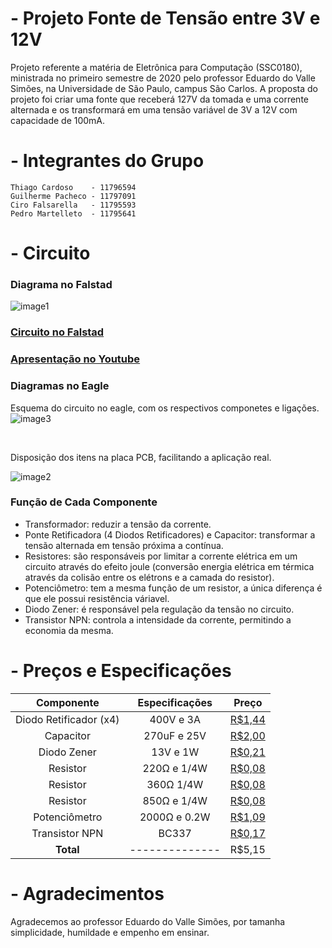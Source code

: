 # - Projeto Fonte de Tensão entre 3V e 12V
Projeto referente a matéria de Eletrônica para Computação (SSC0180), ministrada no primeiro semestre de 2020 pelo professor Eduardo do Valle Simões, na Universidade de São Paulo, campus São Carlos. A proposta do projeto foi criar uma fonte que receberá 127V da tomada e uma corrente alternada e os transformará em uma tensão variável de 3V a 12V com capacidade de 100mA.
 
# - Integrantes do Grupo
~~~
Thiago Cardoso    - 11796594
Guilherme Pacheco - 11797091
Ciro Falsarella   - 11795593
Pedro Martelleto  - 11795641
~~~
 
# - Circuito
### Diagrama no Falstad
![image1](https://i.imgur.com/Lb4f5qB.png)
 
### [Circuito no Falstad](http://tinyurl.com/y8y5ud8v)
 
### [Apresentação no Youtube](http://www.youtube.com/watch?v=NRp7nlJM8PE)
 
### Diagramas no Eagle
 
Esquema do circuito no eagle, com os respectivos componetes e ligações.
![image3](https://i.imgur.com/UUYewQK.jpg)
 
 
&nbsp;
 
Disposição dos itens na placa PCB, facilitando a aplicação real.
 
![image2](https://i.imgur.com/uIXhPkZ.jpg)
 
### Função de Cada Componente
- Transformador: reduzir a tensão da corrente.
- Ponte Retificadora (4 Diodos Retificadores) e Capacitor: transformar a tensão alternada em tensão próxima a contínua.
- Resistores: são responsáveis por limitar a corrente elétrica em um circuito através do efeito joule (conversão energia elétrica em térmica através da colisão entre os elétrons e a camada do resistor).
- Potenciômetro: tem a mesma função de um resistor, a única diferença é que ele possui resistência váriavel.
- Diodo Zener: é responsável pela regulação da tensão no circuito.
- Transistor NPN: controla a intensidade da corrente, permitindo a economia da mesma.
 
# - Preços e Especificações
| Componente             | Especificações | Preço |
|:------------------------:|:----------------:|:-------:|
| Diodo Retificador (x4) | 400V e 3A      |[R$1,44](https://www.baudaeletronica.com.br/diodo-1n5404.html)|
| Capacitor              | 270uF e 25V    |[R$2,00](https://produto.mercadolivre.com.br/MLB-1036667817-capacitor-eletrolitico-270uf-x-25v-10-pecas-_JM?quantity=1#position=1&type=item&tracking_id=d288094d-4743-4eed-913e-8593b674b2f7)|
| Diodo Zener            | 13V e 1W       |[R$0,21](https://www.baudaeletronica.com.br/diodo-zener-1n4743-13v-1w.html)|  
| Resistor               | 220Ω e 1/4W    |[R$0,08](https://www.baudaeletronica.com.br/resistor-220r-5-1-4w.html)|
| Resistor               | 360Ω 1/4W      |[R$0,08](https://www.baudaeletronica.com.br/resistor-360r-5-1-4w.html)|
| Resistor               | 850Ω e 1/4W    |[R$0,08](https://www.baudaeletronica.com.br/resistor-750r-5-1-4w.html)|
| Potenciômetro          | 2000Ω e 0.2W   |[R$1,09](https://www.baudaeletronica.com.br/potenciometro-linear-de-2k-2000.html)|
| Transistor NPN         | BC337          |[R$0,17](https://www.baudaeletronica.com.br/transistor-npn-bc337.html)|  
| **Total**              | -------------- |R$5,15|
 
# - Agradecimentos
Agradecemos ao professor Eduardo do Valle Simões, por tamanha simplicidade, humildade e empenho em ensinar.
